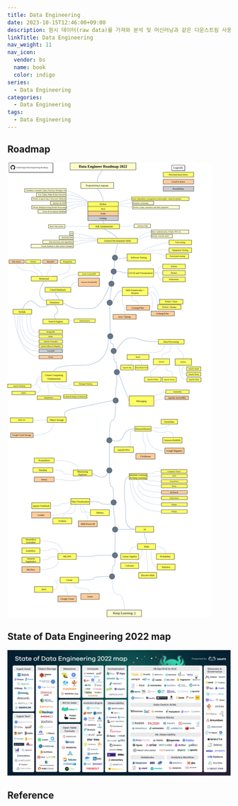 ```yaml
---
title: Data Engineering
date: 2023-10-15T12:46:00+09:00
description: 원시 데이터(raw data)를 가져와 분석 및 머신러닝과 같은 다운스트림 사용 사례를 지원하고, 고품질의 일관된 정보를 생성하는 시스템과 프로세스의 개발, 구현 및 유지 관리
linkTitle: Data Engineering
nav_weight: 11
nav_icon:
  vendor: bs
  name: book
  color: indigo
series:
  - Data Engineering
categories:
  - Data Engineering
tags:
  - Data Engineering
---
```


## Roadmap

![Data Engineering Roadmap](data-engineering-roadmap.png?width=768px#center)

## State of Data Engineering 2022 map

![State of Data Engineering 2022 map](State-of-Data-Engineering-2022-map.jpg#center)

## Reference
